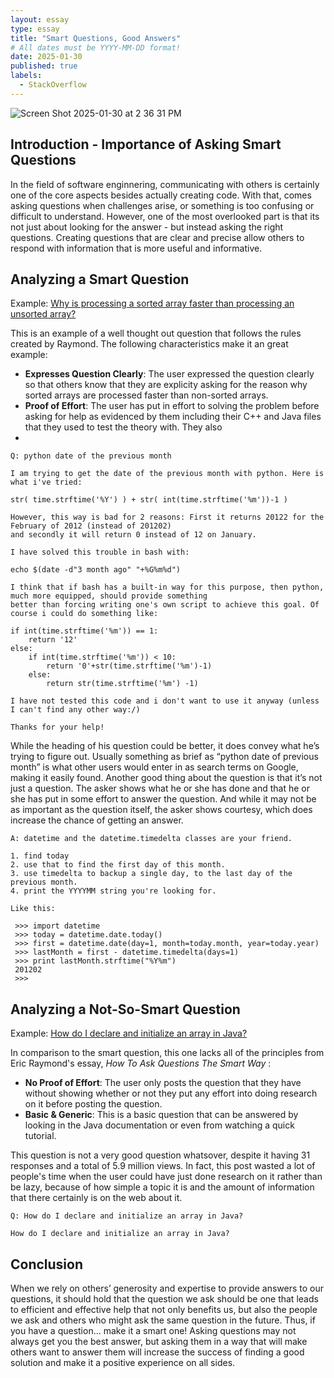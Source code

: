```yaml
---
layout: essay
type: essay
title: "Smart Questions, Good Answers"
# All dates must be YYYY-MM-DD format!
date: 2025-01-30
published: true
labels:
  - StackOverflow
---
```


![Screen Shot 2025-01-30 at 2 36 31 PM](https://github.com/user-attachments/assets/584bea64-0ff7-4325-80dd-aa8b8c003de6)


## Introduction - Importance of Asking Smart Questions
In the field of software enginnering, communicating with others is certainly one of the core aspects besides actually creating code. With that, comes asking questions when challenges arise, or something is too confusing or difficult to understand. However, one of the most overlooked part is that its not just about looking for the answer - but instead asking the right questions. Creating questions that are clear and precise allow others to respond with information that is more useful and informative.

## Analyzing a Smart Question
Example: [Why is processing a sorted array faster than processing an unsorted array?](https://stackoverflow.com/questions/11227809/why-is-processing-a-sorted-array-faster-than-processing-an-unsorted-array)

This is an example of a well thought out question that follows the rules created by Raymond. The following characteristics make it an great example:

- **Expresses Question Clearly**: The user expressed the question clearly so that others know that they are explicity asking for the reason why sorted arrays are processed faster than non-sorted arrays.
- **Proof of Effort**: The user has put in effort to solving the problem before asking for help as evidenced by them including their C++ and Java files that they used to test the theory with. They also  
- 

```
Q: python date of the previous month

I am trying to get the date of the previous month with python. Here is what i've tried:

str( time.strftime('%Y') ) + str( int(time.strftime('%m'))-1 )

However, this way is bad for 2 reasons: First it returns 20122 for the February of 2012 (instead of 201202) 
and secondly it will return 0 instead of 12 on January.

I have solved this trouble in bash with:

echo $(date -d"3 month ago" "+%G%m%d")

I think that if bash has a built-in way for this purpose, then python, much more equipped, should provide something 
better than forcing writing one's own script to achieve this goal. Of course i could do something like:

if int(time.strftime('%m')) == 1:
    return '12'
else:
    if int(time.strftime('%m')) < 10:
        return '0'+str(time.strftime('%m')-1)
    else:
        return str(time.strftime('%m') -1)
        
I have not tested this code and i don't want to use it anyway (unless I can't find any other way:/)

Thanks for your help!
```

While the heading of his question could be better, it does convey what he’s trying to figure out. Usually something as brief as “python date of previous month” is what other users would enter in as search terms on Google, making it easily found. Another good thing about the question is that it’s not just a question. The asker shows what he or she has done and that he or she has put in some effort to answer the question. And while it may not be as important as the question itself, the asker shows courtesy, which does increase the chance of getting an answer.

```
A: datetime and the datetime.timedelta classes are your friend.

1. find today
2. use that to find the first day of this month.
3. use timedelta to backup a single day, to the last day of the previous month.
4. print the YYYYMM string you're looking for.

Like this:

 >>> import datetime
 >>> today = datetime.date.today()
 >>> first = datetime.date(day=1, month=today.month, year=today.year)
 >>> lastMonth = first - datetime.timedelta(days=1)
 >>> print lastMonth.strftime("%Y%m")
 201202
 >>>

```

## Analyzing a Not-So-Smart Question

Example: [How do I declare and initialize an array in Java?](https://stackoverflow.com/questions/1200621/how-do-i-declare-and-initialize-an-array-in-java>)

In comparison to the smart question, this one lacks all of the principles from Eric Raymond's essay, *How To Ask Questions The Smart Way* :
- **No Proof of Effort**: The user only posts the question that they have without showing whether or not they put any effort into doing research on it before posting the question.
- **Basic & Generic**: This is a basic question that can be answered by looking in the Java documentation or even from watching a quick tutorial.

This question is not a very good question whatsover, despite it having 31 responses and a total of 5.9 million views. In fact, this post wasted a lot of people's time when the user could have just done research on it rather than be lazy, because of how simple a topic it is and the amount of information that there certainly is on the web about it. 

```
Q: How do I declare and initialize an array in Java?

How do I declare and initialize an array in Java?
```

## Conclusion

When we rely on others’ generosity and expertise to provide answers to our questions, it should hold that the question we ask should be one that leads to efficient and effective help that not only benefits us, but also the people we ask and others who might ask the same question in the future. Thus, if you have a question… make it a smart one! Asking questions may not always get you the best answer, but asking them in a way that will make others want to answer them will increase the success of finding a good solution and make it a positive experience on all sides.

